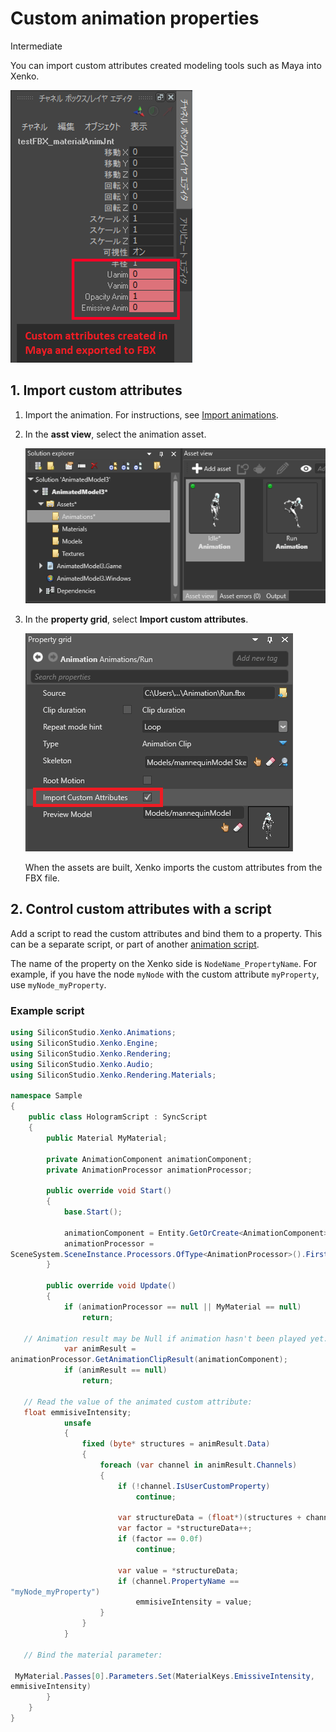 # Custom animation properties

<span class="label label-doc-level">Intermediate</span>

You can import custom attributes created modeling tools such as Maya into Xenko.

![Maya properties](media/custom-attributes-in-maya.png)

## 1. Import custom attributes

1. Import the animation. For instructions, see [Import animations](import-animations.md).

2. In the **asst view**, select the animation asset.

    ![Assets in asset view](media/assets-in-asset-view1.png)

2. In the **property grid**, select **Import custom attributes**.

    ![Custom attributes](media/import-custom-attributes.png)

    When the assets are built, Xenko imports the custom attributes from the FBX file.

## 2. Control custom attributes with a script

Add a script to read the custom attributes and bind them to a property. This can be a separate script, or part of another [animation script](animation-scripts.md).

The name of the property on the Xenko side is `NodeName_PropertyName`. For example, if you have the node `myNode` with the custom attribute `myProperty`, use `myNode_myProperty`.

### Example script

```cs
using SiliconStudio.Xenko.Animations;
using SiliconStudio.Xenko.Engine;
using SiliconStudio.Xenko.Rendering;
using SiliconStudio.Xenko.Audio;
using SiliconStudio.Xenko.Rendering.Materials;
 
namespace Sample
{ 
    public class HologramScript : SyncScript
    { 
        public Material MyMaterial;
 
        private AnimationComponent animationComponent;
        private AnimationProcessor animationProcessor;
 
        public override void Start() 
        { 
            base.Start(); 
 
            animationComponent = Entity.GetOrCreate<AnimationComponent>(); 
            animationProcessor = 
SceneSystem.SceneInstance.Processors.OfType<AnimationProcessor>().FirstOrDefault();     
        } 
 
        public override void Update() 
        { 
            if (animationProcessor == null || MyMaterial == null) 
                return; 
 
   // Animation result may be Null if animation hasn't been played yet. 
            var animResult = 
animationProcessor.GetAnimationClipResult(animationComponent); 
            if (animResult == null) 
                return; 
 
   // Read the value of the animated custom attribute: 
   float emmisiveIntensity; 
            unsafe 
            { 
                fixed (byte* structures = animResult.Data) 
                { 
                    foreach (var channel in animResult.Channels) 
                    { 
                        if (!channel.IsUserCustomProperty) 
                            continue; 
                         
                        var structureData = (float*)(structures + channel.Offset); 
                        var factor = *structureData++; 
                        if (factor == 0.0f) 
                            continue; 
 
                        var value = *structureData; 
                        if (channel.PropertyName == 
"myNode_myProperty") 
                            emmisiveIntensity = value; 
                    } 
                } 
            } 
    
   // Bind the material parameter: 
  
 MyMaterial.Passes[0].Parameters.Set(MaterialKeys.EmissiveIntensity, 
emmisiveIntensity) 
        } 
    } 
}